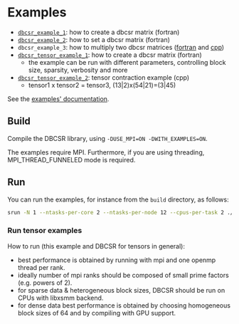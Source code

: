 # Examples

- [`dbcsr_example_1`](dbcsr_example_1.F): how to create a dbcsr matrix (fortran)
- [`dbcsr_example_2`](dbcsr_example_2.F): how to set a dbcsr matrix (fortran)
- `dbcsr_example_3`: how to multiply two dbcsr matrices ([fortran](dbcsr_example_3.F) and [cpp](dbcsr_example_3.cpp))
- [`dbcsr_tensor_example_1`](dbcsr_tensor_example_1.F): how to create a dbcsr matrix (fortran)
    - the example can be run with different parameters, controlling block size, sparsity, verbosity and more
- [`dbcsr_tensor_example_2`](dbcsr_tensor_example_2.cpp): tensor contraction example (cpp)
    - tensor1 x tensor2 = tensor3, (13|2)x(54|21)=(3|45)

See the [examples' documentation](../docs/guide/2-user-guide/2-examples/index.md).

## Build

Compile the DBCSR library, using `-DUSE_MPI=ON -DWITH_EXAMPLES=ON`.

The examples require MPI. Furthermore, if you are using threading, MPI_THREAD_FUNNELED mode is required.

## Run

You can run the examples, for instance from the `build` directory, as follows:

```bash
srun -N 1 --ntasks-per-core 2 --ntasks-per-node 12 --cpus-per-task 2 ./examples/dbcsr_example_1
```

### Run tensor examples

How to run (this example and DBCSR for tensors in general):
* best performance is obtained by running with mpi and one openmp thread per rank.
* ideally number of mpi ranks should be composed of small prime factors (e.g. powers of 2). 
* for sparse data & heterogeneous block sizes, DBCSR should be run on CPUs with libxsmm backend. 
* for dense data best performance is obtained by choosing homogeneous block sizes of 64 and by compiling with GPU support.

